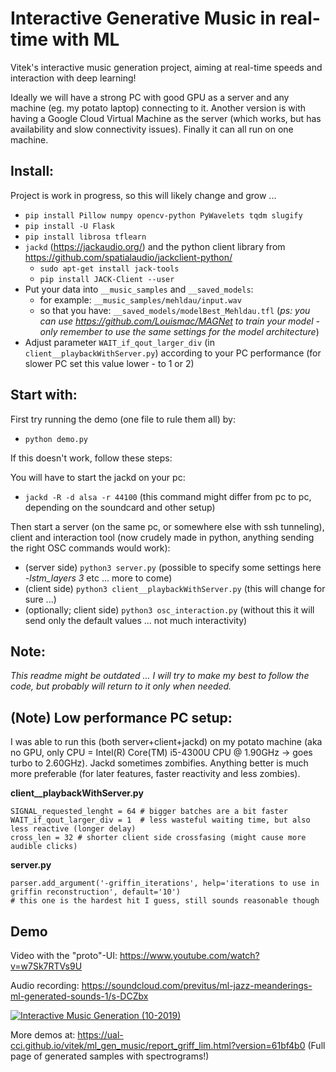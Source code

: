 # Interactive Generative Music in real-time with ML
Vitek's interactive music generation project, aiming at real-time speeds and interaction with deep learning!

Ideally we will have a strong PC with good GPU as a server and any machine (eg. my potato laptop) connecting to it. Another version is with having a Google Cloud Virtual Machine as the server (which works, but has availability and slow connectivity issues). Finally it can all run on one machine.

## Install:
Project is work in progress, so this will likely change and grow ...

- `pip install Pillow numpy opencv-python PyWavelets tqdm slugify`
- `pip install -U Flask`
- `pip install librosa tflearn`
- `jackd` (https://jackaudio.org/) and the python client library from https://github.com/spatialaudio/jackclient-python/
  - `sudo apt-get install jack-tools`
  - `pip install JACK-Client --user`
- Put your data into `__music_samples` and `__saved_models`:
  - for example: `__music_samples/mehldau/input.wav`
  - so that you have: `__saved_models/modelBest_Mehldau.tfl` (_ps: you can use https://github.com/Louismac/MAGNet to train your model - only remember to use the same settings for the model architecture_)
- Adjust parameter `WAIT_if_qout_larger_div` (in `client__playbackWithServer.py`) according to your PC performance (for slower PC set this value lower - to 1 or 2)

## Start with:

First try running the demo (one file to rule them all) by:
- `python demo.py`

If this doesn't work, follow these steps:

You will have to start the jackd on your pc:
- `jackd -R -d alsa -r 44100` (this command might differ from pc to pc, depending on the soundcard and other setup)

Then start a server (on the same pc, or somewhere else with ssh tunneling), client and interaction tool (now crudely made in python, anything sending the right OSC commands would work):
- (server side) `python3 server.py` (possible to specify some settings here _-lstm_layers 3_ etc ... more to come)
- (client side) `python3 client__playbackWithServer.py` (this will change for sure ...)
- (optionally; client side) `python3 osc_interaction.py` (without this it will send only the default values ... not much interactivity)

## Note:

_This readme might be outdated ... I will try to make my best to follow the code, but probably will return to it only when needed._

## (Note) Low performance PC setup:

I was able to run this (both server+client+jackd) on my potato machine (aka no GPU, only CPU = Intel(R) Core(TM) i5-4300U CPU @ 1.90GHz -> goes turbo to 2.60GHz). Jackd sometimes zombifies. Anything better is much more preferable (for later features, faster reactivity and less zombies).

**client__playbackWithServer.py**
```
SIGNAL_requested_lenght = 64 # bigger batches are a bit faster
WAIT_if_qout_larger_div = 1  # less wasteful waiting time, but also less reactive (longer delay)
cross_len = 32 # shorter client side crossfasing (might cause more audible clicks)
```
**server.py**
```
parser.add_argument('-griffin_iterations', help='iterations to use in griffin reconstruction', default='10') 
# this one is the hardest hit I guess, still sounds reasonable though
```

## Demo

Video with the "proto"-UI: https://www.youtube.com/watch?v=w7Sk7RTVs9U

Audio recording: https://soundcloud.com/previtus/ml-jazz-meanderings-ml-generated-sounds-1/s-DCZbx


[![Interactive Music Generation (10-2019)](https://raw.githubusercontent.com/ual-cci/music_gen_interaction_RTML/master/_illustration_img.png?token=AAIV2RWR3M4IZCAGLU5RQQ26AD72E)](https://www.youtube.com/watch?v=w7Sk7RTVs9U "Interactive Music Generation (10-2019)")

More demos at: https://ual-cci.github.io/vitek/ml_gen_music/report_griff_lim.html?version=61bf4b0 (Full page of generated samples with spectrograms!)